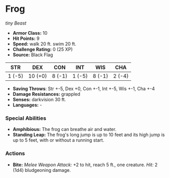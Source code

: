 # Frog

*tiny* *Beast*

- **Armor Class:** 10
- **Hit Points:** 9 
- **Speed:** walk 20 ft. swim 20 ft.
- **Challenge Rating:** 0 (25 XP)
- **Source:** Black Flag

| STR | DEX | CON | INT | WIS | CHA |
| --- | --- | --- | --- | --- | --- |
| 1 (-5) | 10 (+0) | 8 (-1) | 1 (-5) | 8 (-1) | 2 (-4) |

- **Saving Throws**: Str +-5, Dex +0, Con +-1, Int +-5, Wis +-1, Cha +-4
- **Damage Resistances:** grappled
- **Senses:** darkvision 30 ft.
- **Languages:** -

### Special Abilities

- **Amphibious:** The frog can breathe air and water.
- **Standing Leap:** The frog's long jump is up to 10 feet and its high jump is up to 5 feet, with or without a running start.

### Actions

- **Bite:** _Melee Weapon Attack:_ +2 to hit, reach 5 ft., one creature. _Hit:_ 2 (1d4) bludgeoning damage.
